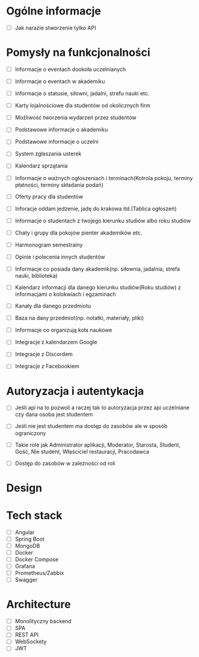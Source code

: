 # Ogólne informacje

- [ ] Jak narazie stworzenie tylko API


# Pomysły na funkcjonalności

- [ ] Informacje o eventach dookoła uczelnianych
- [ ] Informacje o eventach w akademiku
- [ ] Informacje o statusie, siłowni, jadalni, strefu nauki etc.
- [ ] Karty lojalnościowe dla studentów od okolicznych firm
- [ ] Możliwość tworzenia wydarzeń przez studentów
- [ ] Podstawowe informacje o akademiku
- [ ] Podstawowe informacje o uczelni
- [ ] System zgłaszania usterek 
- [ ] Kalendarz sprzątania
- [ ] Informacje o ważnych ogłoszeniach i terminach(Kotrola pokoju, terminy płatności, terminy składania podań)
- [ ] Oferty pracy dla studentów
- [ ] Inforacje oddam jedzenie, jadę do krakowa itd.(Tablica ogłoszeń)
- [ ] Informacje o studentach z twojego kierunku studiów albo roku studiów
- [ ] Chaty i grupy dla pokojów pienter akademików etc.
- [ ] Harmonogram semestralny
- [ ] Opinie i polecenia innych studentów
- [ ] Informacje co posiada dany akademik(np. siłownia, jadalnia, strefa nauki, biblioteka)
- [ ] Kalendarz informacji dla danego kierunku studiów(Roku studiów) z informacjami o kolokwiach i egzaminach
- [ ] Kanały dla danego przedmiotu
- [ ] Baza na dany przedmiot(np. notatki, materiały, pliki)
- [ ] Informacje co organizują koła naukowe
- [ ] Integracje z kalendarzem Google
- [ ] Integracje z Discordem
- [ ] Integracje z Facebookiem


# Autoryzacja i autentykacja

- [ ] Jeśli api na to pozwoli a raczej tak to autoryzacja przez api uczelniane czy dana osoba jest studentem
- [ ] Jeśli nie jest studentem ma dostęp do zasobów ale w sposób ograniczony
- [ ] Takie role jak Administrator aplikacji, Moderator, Starosta, Student, Gość, Nie student, Właściciel restauracji, Pracodawca
- [ ] Dostęp do zasobów w zależności od roli


# Design




# Tech stack
- [ ] Angular
- [ ] Spring Boot
- [ ] MongoDB
- [ ] Docker
- [ ] Docker Compose
- [ ] Grafana
- [ ] Prometheus/Zabbix
- [ ] Swagger

# Architecture
- [ ] Monolityczny backend
- [ ] SPA
- [ ] REST API
- [ ] WebSockety
- [ ] JWT

